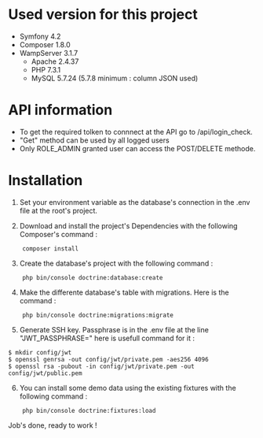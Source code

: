 
# Used version for this project
* Symfony 4.2
* Composer 1.8.0
* WampServer 3.1.7
    * Apache 2.4.37
    * PHP 7.3.1
    * MySQL 5.7.24 (5.7.8 minimum : column JSON used)

# API information
* To get the required tolken to connnect at the API go to /api/login_check.
* "Get" method can be used by all logged users
* Only ROLE_ADMIN granted user can access the POST/DELETE methode.

# Installation

1. Set your environment variable as the database's connection in the .env file at the root's project.

2. Download and install the project's Dependencies with the following Composer's command :
```
    composer install
```
3. Create the database's project with the following command :
```
    php bin/console doctrine:database:create
```
4. Make the differente database's table with migrations. Here is the command :
```
    php bin/console doctrine:migrations:migrate
```
5. Generate SSH key. Passphrase is in the .env file at the line  "JWT_PASSPHRASE="
here is usefull command for it :
```
$ mkdir config/jwt
$ openssl genrsa -out config/jwt/private.pem -aes256 4096
$ openssl rsa -pubout -in config/jwt/private.pem -out config/jwt/public.pem
```
6. You can install some demo data using the existing fixtures with the following command :
```
    php bin/console doctrine:fixtures:load
```
Job's done, ready to work !

